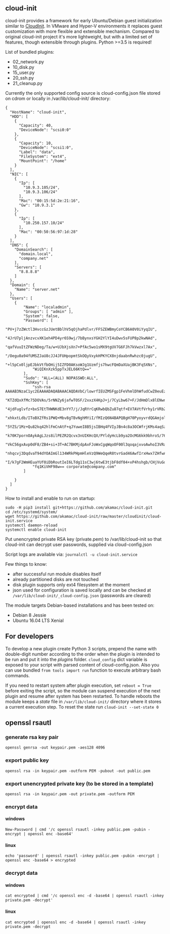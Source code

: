 ## cloud-init

cloud-init provides a framework for early Ubuntu/Debian guest initialization
similar to [CloudInit](http://cloudinit.readthedocs.io/en/latest/).
In VMware and Hyper-V environments it replaces guest customization with
more flexible and extensible mechanism.
Compared to original cloud-init project it's more lightweight, but with a limited set of features, though extensible through plugins.
Python >=3.5 is required!

List of bundled plugins:
- 02_network.py
- 10_disk.py
- 15_user.py
- 20_ssh.py
- 21_cleanup.py

Currently the only supported config source is cloud-config.json file stored on cdrom or locally in /var/lib/cloud-init/ directory:
```
{
  "HostName": "cloud-init",
  "HDD": [
    {
      "Capacity": 40,
      "DeviceNode": "scsi0:0"
    },
    {
      "Capacity": 10,
      "DeviceNode": "scsi1:0",
      "Label": "data",
      "FileSystem": "ext4",
      "MountPoint": "/home"
    }
  ],
  "NIC": [
    {
      "Ip": [
        "10.9.3.105/24",
        "10.9.3.106/24"
      ],
      "Mac": "00:15:5d:2e:21:16",
      "Gw": "10.9.3.1"
    },
    {
      "Ip": [
        "10.250.157.10/24"
      ],
      "Mac": "00:50:56:97:1d:28"
    }
  ],
  "DNS": {
    "DomainSearch": [
      "domain.local",
      "company.net"
    ],
    "Servers": [
      "8.8.8.8"
    ]
  },
  "Domain": {
    "Name": "server.net"
  },
  "Users": [
    {
        "Name": "localadmin",
        "Groups": [ "admin" ],
        "System": false,
        "Password": [
            "PV+j7zZWctl3HvccGzJUetBblhV5qOjhaPdlvr/FFSZEWBmyCoYCB6A0V0iYyqIU",
            "4JrU7pljAnzvcvXK1eh4PD4yr6S9wj/7bBynxsYGH2YlYI4uDwv5sFUP8p2kwNAd",
            "qafVuuItZFWzNDeg/Ta/w+UJbXjsXn7+PfAc5wo1sMX9tgUV7G6FJh7kVwzxl7Ax",
            "/Oegu0a94fUMSZJaU8cJJ4JFUHpopmtSkOQyVxykHPKYCX8njdaabnRwhzc0jugU",
            "+l5pCx0ljpEJbkVtfbOHij5IZFD0AKsoWJg1Uzmfjs7hwcFQmDaXUajBK3Fq5XNs",
            "WiQIKnXzk5ppTxJEL66KtQ=="
        ],
        "Sudo": "ALL=(ALL) NOPASSWD:ALL",
        "SshKey": [
            "ssh-rsa AAAAB3NzaC1yc2EAAAADAQABAAACAQDAVbC/lowrfIEUZMSFgp1FeVhmlDhWfudCwZ0euEz",
            "KTZdQxXfMc75DOVAs/5rNNZy6jafwTOSF/2xxzX4KpJ+j/7CyLbw67+F/JdHmDlx8lENwnK4FDMO8d1",
            "4jdFuglvfz+bxS7EtTHWNKdE3nYY7/j/JqRYrCqKRwbQbZu87qtf+EV7AVtfVrhy1rVRbZalERnUWAV",
            "xhkxtLdb/IToBXZfRs1PWQ+Mbv8gTBvNghMYiI/fMIzQ6N4BAPQBgH70PyoyvrdQGAmjol2HAiwoqWs",
            "5YZS/1Mz+Qu82kq42hlFmCnAtF+qJYuweI8B5jsIBHq4FVIyJBn4c8a3OCWfrjKMs4aqSzVFvpDXqlQ",
            "k70K7pornOAykAgLJzs8ilPEZR2Qcvx3nUIKHcQX/PYldyHcLb9ya2OcMG6kk9bhroS/76BpaEidt22",
            "VkC56gxAvp0dF8/ZB4+si+3T+AC7BKMjdpAxFJoWxCgqWqoOF00l3qoqajxvoAwhoI3VRauEOCRatgf",
            "nhqcvj3DqdvaT94dYOAImGl134WRkPHpmHleVzQ9WeQqeR8tvrGad46AwfIrxHwx7ZHfwAeTyH+okI2",
            "I/k7gF2WmHEuaYUf0iDbRoutIeI6LTdg11sC3wj6twE3tjbF8df04+xP4hshgb/CHjVuGdrui7lLWhx",
            "fq1KiVHF98w== corporate@company.com"
        ]
         
    }
  ]
}

```

How to install and enable to run on startup:
```
sudo -H pip3 install git+https://github.com/akamac/cloud-init.git
cd /etc/systemd/system/
wget https://github.com/akamac/cloud-init/raw/master/cloudinit/cloud-init.service
systemctl daemon-reload
systemctl enable cloud-init
```

Put unencrypted private RSA key (private.pem) to /var/lib/cloud-init so that cloud-init can decrypt user passwords, supplied via cloud-config.json  

Script logs are available via:
`journalctl -u cloud-init.service`

Few things to know:
- after successful run module disables itself 
- already partitioned disks are not touched
- disk plugin supports only ext4 filesystem at the moment
- json used for configuration is saved locally and can be checked at `/var/lib/cloud-init/_cloud-config.json` (passwords are cleared)

The module targets Debian-based installations and has been tested on:
- Debian 8 Jessie
- Ubuntu 16.04 LTS Xenial


## For developers
To develop a new plugin create Python 3 scripts, prepend the name with double-digit number according 
to the order when the plugin is intended to be run and put it into the *plugins* folder. 
`cloud_config` dict variable is exposed to your script with parsed content of cloud-config.json.
Also you can use bundled `from tools import run` function to execute arbitrary bash commands.

If you need to restart system after plugin execution, set `reboot = True` before exiting the script,
so the module can suspend execution of the next plugin
and resume after system has been restarted. To handle reboots the module keeps
a *state* file in `/var/lib/cloud-init/` directory where it stores a current execution step.
To reset the state run `cloud-init --set-state 0`

## openssl rsautl
### generate rsa key pair
`openssl genrsa -out keypair.pem -aes128 4096`  

### export public key
`openssl rsa -in keypair.pem -outform PEM -pubout -out public.pem`  

### export unencrypted private key (to be stored in a template)
`openssl rsa -in keypair.pem -out private.pem -outform PEM`  

### encrypt data
#### windows
`New-Password | cmd '/c openssl rsautl -inkey public.pem -pubin -encrypt | openssl enc -base64'`  
#### linux
`echo 'password' | openssl rsautl -inkey public.pem -pubin -encrypt | openssl enc -base64 > encrypted`  

### decrypt data
#### windows
`cat encrypted | cmd '/c openssl enc -d -base64 | openssl rsautl -inkey private.pem -decrypt'`  
#### linux
`cat encrypted | openssl enc -d -base64 | openssl rsautl -inkey private.pem -decrypt`  